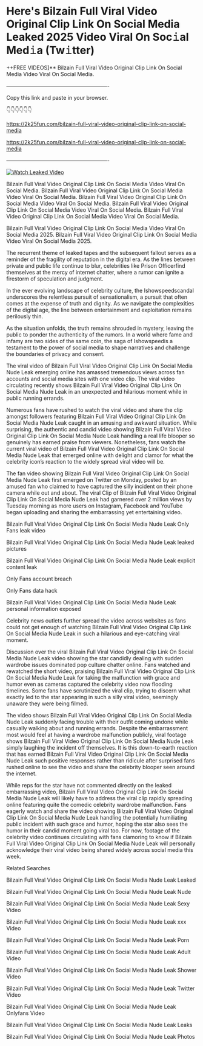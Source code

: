 # Here's Bilzain Full Viral Video Original Clip Link On Social Media Leaked 2025 Video Viral On Soc𝚒al Med𝚒a (Tw𝚒tter)

++FREE VIDEOS]** Bilzain Full Viral Video Original Clip Link On Social Media Video Viral On Social Media.

———————————————————-

Copy this link and paste in your browser.

👇👇👇👇👇👇

https://2k25fun.com/bilzain-full-viral-video-original-clip-link-on-social-media

https://2k25fun.com/bilzain-full-viral-video-original-clip-link-on-social-media

———————————————————-

[![Watch Leaked Video](https://miro.medium.com/v2/resize:fit:828/format:webp/1*cilzJN44JGOrTw9NJCrNHA.gif "Watch Leaked Video")](https://2k25fun.com/bilzain-full-viral-video-original-clip-link-on-social-media)

Bilzain Full Viral Video Original Clip Link On Social Media Video Viral On Social Media. Bilzain Full Viral Video Original Clip Link On Social Media Video Viral On Social Media. Bilzain Full Viral Video Original Clip Link On Social Media Video Viral On Social Media. Bilzain Full Viral Video Original Clip Link On Social Media Video Viral On Social Media. Bilzain Full Viral Video Original Clip Link On Social Media Video Viral On Social Media.

Bilzain Full Viral Video Original Clip Link On Social Media Video Viral On Social Media 2025. Bilzain Full Viral Video Original Clip Link On Social Media Video Viral On Social Media 2025.

The recurrent theme of leaked tapes and the subsequent fallout serves as a reminder of the fragility of reputation in the digital era. As the lines between private and public life continue to blur, celebrities like Prison Officerfind themselves at the mercy of internet chatter, where a rumor can ignite a firestorm of speculation and judgment.

In the ever evolving landscape of celebrity culture, the Ishowspeedscandal underscores the relentless pursuit of sensationalism, a pursuit that often comes at the expense of truth and dignity. As we navigate the complexities of the digital age, the line between entertainment and exploitation remains perilously thin.

As the situation unfolds, the truth remains shrouded in mystery, leaving the public to ponder the authenticity of the rumors. In a world where fame and infamy are two sides of the same coin, the saga of Ishowspeedis a testament to the power of social media to shape narratives and challenge the boundaries of privacy and consent.

The viral video of Bilzain Full Viral Video Original Clip Link On Social Media Nude Leak emerging online has amassed tremendous views across fan accounts and social media sites with one video clip. The viral video circulating recently shows Bilzain Full Viral Video Original Clip Link On Social Media Nude Leak in an unexpected and hilarious moment while in public running errands.

Numerous fans have rushed to watch the viral video and share the clip amongst followers featuring Bilzain Full Viral Video Original Clip Link On Social Media Nude Leak caught in an amusing and awkward situation. While surprising, the authentic and candid video showing Bilzain Full Viral Video Original Clip Link On Social Media Nude Leak handling a real life blooper so genuinely has earned praise from viewers. Nonetheless, fans watch the current viral video of Bilzain Full Viral Video Original Clip Link On Social Media Nude Leak that emerged online with delight and clamor for what the celebrity icon’s reaction to the widely spread viral video will be.

The fan video showing Bilzain Full Viral Video Original Clip Link On Social Media Nude Leak first emerged on Twitter on Monday, posted by an amused fan who claimed to have captured the silly incident on their phone camera while out and about. The viral Clip of Bilzain Full Viral Video Original Clip Link On Social Media Nude Leak had garnered over 2 million views by Tuesday morning as more users on Instagram, Facebook and YouTube began uploading and sharing the embarrassing yet entertaining video.

Bilzain Full Viral Video Original Clip Link On Social Media Nude Leak Only Fans leak video

Bilzain Full Viral Video Original Clip Link On Social Media Nude Leak leaked pictures

Bilzain Full Viral Video Original Clip Link On Social Media Nude Leak explicit content leak

Only Fans account breach

Only Fans data hack

Bilzain Full Viral Video Original Clip Link On Social Media Nude Leak personal information exposed

Celebrity news outlets further spread the video across websites as fans could not get enough of watching Bilzain Full Viral Video Original Clip Link On Social Media Nude Leak in such a hilarious and eye-catching viral moment.

Discussion over the viral Bilzain Full Viral Video Original Clip Link On Social Media Nude Leak video showing the star candidly dealing with sudden wardrobe issues dominated pop culture chatter online. Fans watched and rewatched the short video, praising Bilzain Full Viral Video Original Clip Link On Social Media Nude Leak for taking the malfunction with grace and humor even as cameras captured the celebrity video now flooding timelines. Some fans have scrutinized the viral clip, trying to discern what exactly led to the star appearing in such a silly viral video, seemingly unaware they were being filmed.

The video shows Bilzain Full Viral Video Original Clip Link On Social Media Nude Leak suddenly facing trouble with their outfit coming undone while casually walking about and running errands. Despite the embarrassment most would feel at having a wardrobe malfunction publicly, viral footage shows Bilzain Full Viral Video Original Clip Link On Social Media Nude Leak simply laughing the incident off themselves. It is this down-to-earth reaction that has earned Bilzain Full Viral Video Original Clip Link On Social Media Nude Leak such positive responses rather than ridicule after surprised fans rushed online to see the video and share the celebrity blooper seen around the internet.

While reps for the star have not commented directly on the leaked embarrassing video, Bilzain Full Viral Video Original Clip Link On Social Media Nude Leak will likely have to address the viral clip rapidly spreading online featuring quite the comedic celebrity wardrobe malfunction. Fans eagerly watch and share the video showing Bilzain Full Viral Video Original Clip Link On Social Media Nude Leak handling the potentially humiliating public incident with such grace and humor, hoping the star also sees the humor in their candid moment going viral too. For now, footage of the celebrity video continues circulating with fans clamoring to know if Bilzain Full Viral Video Original Clip Link On Social Media Nude Leak will personally acknowledge their viral video being shared widely across social media this week.

Related Searches

Bilzain Full Viral Video Original Clip Link On Social Media Nude Leak Leaked

Bilzain Full Viral Video Original Clip Link On Social Media Nude Leak Nude

Bilzain Full Viral Video Original Clip Link On Social Media Nude Leak Sexy Video

Bilzain Full Viral Video Original Clip Link On Social Media Nude Leak xxx Video

Bilzain Full Viral Video Original Clip Link On Social Media Nude Leak Porn

Bilzain Full Viral Video Original Clip Link On Social Media Nude Leak Adult Video

Bilzain Full Viral Video Original Clip Link On Social Media Nude Leak Shower Video

Bilzain Full Viral Video Original Clip Link On Social Media Nude Leak Twitter Video

Bilzain Full Viral Video Original Clip Link On Social Media Nude Leak Onlyfans Video

Bilzain Full Viral Video Original Clip Link On Social Media Nude Leak Leaks

Bilzain Full Viral Video Original Clip Link On Social Media Nude Leak Photos